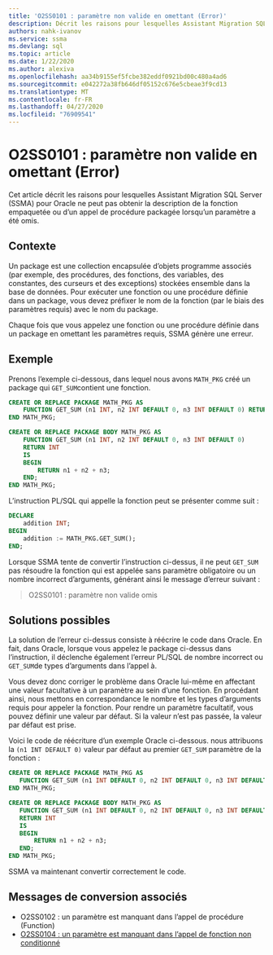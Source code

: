 ```yaml
---
title: 'O2SS0101 : paramètre non valide en omettant (Error)'
description: Décrit les raisons pour lesquelles Assistant Migration SQL Server (SSMA) pour Oracle ne peut pas obtenir la description de la fonction empaquetée ou d’un appel de procédure empaqueté lorsqu’un paramètre a été omis.
authors: nahk-ivanov
ms.service: ssma
ms.devlang: sql
ms.topic: article
ms.date: 1/22/2020
ms.author: alexiva
ms.openlocfilehash: aa34b9155ef5fcbe382eddf0921bd00c480a4ad6
ms.sourcegitcommit: e042272a38fb646df05152c676e5cbeae3f9cd13
ms.translationtype: MT
ms.contentlocale: fr-FR
ms.lasthandoff: 04/27/2020
ms.locfileid: "76909541"
---
```

# <a name="o2ss0101-invalid-parameter-omitting-error"></a>O2SS0101 : paramètre non valide en omettant (Error)

Cet article décrit les raisons pour lesquelles Assistant Migration SQL Server (SSMA) pour Oracle ne peut pas obtenir la description de la fonction empaquetée ou d’un appel de procédure packagée lorsqu’un paramètre a été omis.

## <a name="background"></a>Contexte

Un package est une collection encapsulée d’objets programme associés (par exemple, des procédures, des fonctions, des variables, des constantes, des curseurs et des exceptions) stockées ensemble dans la base de données. Pour exécuter une fonction ou une procédure définie dans un package, vous devez préfixer le nom de la fonction (par le biais des paramètres requis) avec le nom du package.

Chaque fois que vous appelez une fonction ou une procédure définie dans un package en omettant les paramètres requis, SSMA génère une erreur.

## <a name="example"></a>Exemple

Prenons l’exemple ci-dessous, dans lequel nous avons `MATH_PKG` créé un package qui `GET_SUM`contient une fonction.

```sql
CREATE OR REPLACE PACKAGE MATH_PKG AS
    FUNCTION GET_SUM (n1 INT, n2 INT DEFAULT 0, n3 INT DEFAULT 0) RETURN INT;
END MATH_PKG;

CREATE OR REPLACE PACKAGE BODY MATH_PKG AS
    FUNCTION GET_SUM (n1 INT, n2 INT DEFAULT 0, n3 INT DEFAULT 0)
    RETURN INT
    IS
    BEGIN
        RETURN n1 + n2 + n3;
    END;
END MATH_PKG;
```

L’instruction PL/SQL qui appelle la fonction peut se présenter comme suit :

```sql
DECLARE
    addition INT;
BEGIN
    addition := MATH_PKG.GET_SUM();
END;
```

Lorsque SSMA tente de convertir l’instruction ci-dessus, il ne peut `GET_SUM` pas résoudre la fonction qui est appelée sans paramètre obligatoire ou un nombre incorrect d’arguments, générant ainsi le message d’erreur suivant :

> O2SS0101 : paramètre non valide omis

## <a name="possible-remedies"></a>Solutions possibles

La solution de l’erreur ci-dessus consiste à réécrire le code dans Oracle. En fait, dans Oracle, lorsque vous appelez le package ci-dessus dans l’instruction, il déclenche également l’erreur PL/SQL de nombre incorrect ou `GET_SUM`de types d’arguments dans l’appel à.

Vous devez donc corriger le problème dans Oracle lui-même en affectant une valeur facultative à un paramètre au sein d’une fonction. En procédant ainsi, nous mettons en correspondance le nombre et les types d’arguments requis pour appeler la fonction. Pour rendre un paramètre facultatif, vous pouvez définir une valeur par défaut. Si la valeur n’est pas passée, la valeur par défaut est prise.

Voici le code de réécriture d’un exemple Oracle ci-dessous. nous attribuons la `(n1 INT DEFAULT 0)` valeur par défaut au premier `GET_SUM` paramètre de la fonction :

```sql
CREATE OR REPLACE PACKAGE MATH_PKG AS
   FUNCTION GET_SUM (n1 INT DEFAULT 0, n2 INT DEFAULT 0, n3 INT DEFAULT 0) RETURN INT;
END MATH_PKG;

CREATE OR REPLACE PACKAGE BODY MATH_PKG AS
   FUNCTION GET_SUM (n1 INT DEFAULT 0, n2 INT DEFAULT 0, n3 INT DEFAULT 0)
   RETURN INT
   IS
   BEGIN
       RETURN n1 + n2 + n3;
   END;
END MATH_PKG;
```

SSMA va maintenant convertir correctement le code.

## <a name="related-conversion-messages"></a>Messages de conversion associés

* O2SS0102 : un paramètre est manquant dans l’appel de procédure (Function)
* [O2SS0104 : un paramètre est manquant dans l’appel de fonction non conditionné](o2ss0104.md)
